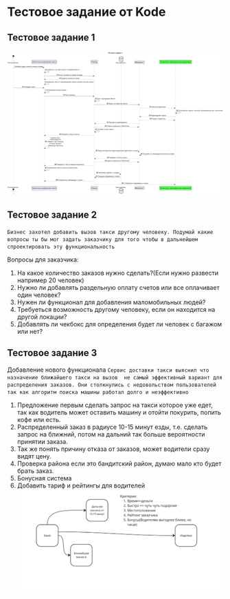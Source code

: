 # Тестовое задание от Kode

## Тестовое задание 1

![Текст с описанием картинки](image.png "Testing 1")

## Тестовое задание 2

`Бизнес захотел добавить вызов такси другому человеку. Подумай какие вопросы ты бы мог задать заказчику для того чтобы в дальнейшем спроектировать эту функциональность`

 Вопросы для заказчика:

1. На какое количество заказов нужно сделать?(Если нужно развести например 20 человек)
2. Нужно ли добавлять раздельную оплату счетов или все оплачивает один человек?
3. Нужен ли функционал для добавления маломобильных людей?
4. Требуеться возможность другому человеку, если он находится на другой локации?
5. Добавлять ли чекбокс для определения будет ли человек с багажом или нет?

## Тестовое задание 3

Добавление нового функционала
`Сервис доставки такси выяснил что назначение ближайшего такси на вызов  не самый эффективный вариант для распределения заказов. Они столкнулись с недовольством пользователей так как алгоритм поиска машины работал долго и неэффективно`

1. Предложение первым сделать запрос на такси которое уже едет, так как водитель может оставить машину и отойти покурить, попить кофе или есть.
2. Распределенный заказ в радиусе 10-15 минут езды, т.е. сделать запрос на ближний, потом на дальний так больше вероятности принятии заказа.
3. Так же понять причину отказа от заказов, может водители сразу видят цену.
4. Проверка района если это бандитский район, думаю мало кто будет брать заказ.
5. Бонусная система
6. Добавить тариф и рейтингы для водителей
![Тестовое 3](3test.jpg "Testing 3")
